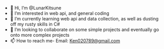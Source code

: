 - 👋 Hi, I’m @LunarKitsune
- 👀 I’m interested in web api, and general coding
- 🌱 I’m currently learning web api and data collection, as well as dusting off my rusty skills in C#
- 💞️ I’m looking to collaborate on some simple projects and eventually go onto more complex projects
- 📫 How to reach me- Email: Ken020789@gmail.com

<!---
LunarKitsune/LunarKitsune is a ✨ special ✨ repository because its `README.md` (this file) appears on your GitHub profile.
You can click the Preview link to take a look at your changes.
--->
